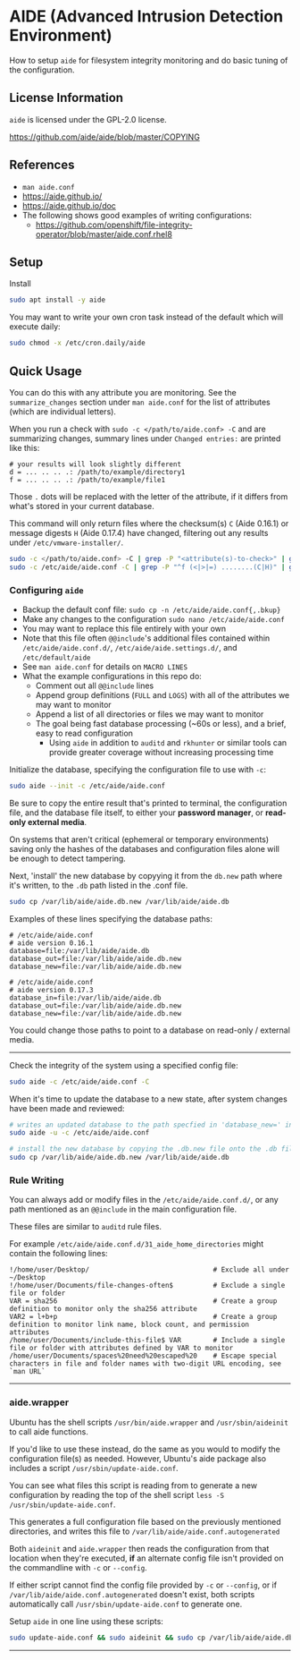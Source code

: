 # AIDE (Advanced Intrusion Detection Environment)

How to setup `aide` for filesystem integrity monitoring and do basic tuning of the configuration.

## License Information

`aide` is licensed under the GPL-2.0 license.

<https://github.com/aide/aide/blob/master/COPYING>

## References

- `man aide.conf`
- <https://aide.github.io/>
- <https://aide.github.io/doc>
- The following shows good examples of writing configurations:
	* <https://github.com/openshift/file-integrity-operator/blob/master/aide.conf.rhel8>

## Setup

Install
```bash
sudo apt install -y aide
```

You may want to write your own cron task instead of the default which will execute daily:
```bash
sudo chmod -x /etc/cron.daily/aide
```

## Quick Usage

You can do this with any attribute you are monitoring. See the `summarize_changes` section under `man aide.conf` for the list of attributes (which are individual letters).

When you run a check with `sudo -c </path/to/aide.conf> -C` and are summarizing changes, summary lines under `Changed entries:` are printed like this:

```
# your results will look slightly different
d = ... .. .. .: /path/to/example/directory1
f = ... .. .. .: /path/to/example/file1
```

Those `.` dots will be replaced with the letter of the attribute, if it differs from what's stored in your current database.

This command will only return files where the checksum(s) `C` (Aide 0.16.1) or message digests `H` (Aide 0.17.4) have changed, filtering out any results under `/etc/vmware-installer/`.
```bash
sudo -c </path/to/aide.conf> -C | grep -P "<attribute(s)-to-check>" | grep -Fv "<results-to-filter>"
sudo -c /etc/aide/aide.conf -C | grep -P "^f (<|>|=) ........(C|H)" | grep -Fv "/etc/vmware-installer/"
```

### Configuring `aide`

- Backup the default conf file: `sudo cp -n /etc/aide/aide.conf{,.bkup}`
- Make any changes to the configuration `sudo nano /etc/aide/aide.conf`
- You may want to replace this file entirely with your own
- Note that this file often `@@include`'s additional files contained within `/etc/aide/aide.conf.d/`, `/etc/aide/aide.settings.d/`, and `/etc/default/aide`
- See `man aide.conf` for details on `MACRO LINES`
- What the example configurations in this repo do:
	* Comment out all `@@include` lines
	* Append group definitions (`FULL` and `LOGS`) with all of the attributes we may want to monitor
	* Append a list of all directories or files we may want to monitor
	* The goal being fast database processing (~60s or less), and a brief, easy to read configuration
		- Using `aide` in addition to `auditd` and `rkhunter` or similar tools can provide greater coverage without increasing processing time


Initialize the database, specifying the configuration file to use with `-c`:
```bash
sudo aide --init -c /etc/aide/aide.conf
```

Be sure to copy the entire result that's printed to terminal, the configuration file, and the database file itself, to either your **password manager**, or **read-only external media**.

On systems that aren't critical (ephemeral or temporary environments) saving only the hashes of the databases and configuration files alone will be enough to detect tampering.

Next, 'install' the new database by copyying it from the `db.new` path where it's written, to the `.db` path listed in the .conf file.

```bash
sudo cp /var/lib/aide/aide.db.new /var/lib/aide/aide.db
```

Examples of these lines specifying the database paths:

```
# /etc/aide/aide.conf
# aide version 0.16.1
database=file:/var/lib/aide/aide.db
database_out=file:/var/lib/aide/aide.db.new
database_new=file:/var/lib/aide/aide.db.new
```

```
# /etc/aide/aide.conf
# aide version 0.17.3
database_in=file:/var/lib/aide/aide.db
database_out=file:/var/lib/aide/aide.db.new
database_new=file:/var/lib/aide/aide.db.new
```

You could change those paths to point to a database on read-only / external media.

---

Check the integrity of the system using a specified config file:
```bash
sudo aide -c /etc/aide/aide.conf -C
```

When it's time to update the database to a new state, after system changes have been made and reviewed:
```bash
# writes an updated database to the path specfied in 'database_new=' in your configuration file
sudo aide -u -c /etc/aide/aide.conf

# install the new database by copying the .db.new file onto the .db file
sudo cp /var/lib/aide/aide.db.new /var/lib/aide/aide.db
```

### Rule Writing

You can always add or modify files in the `/etc/aide/aide.conf.d/`, or any path mentioned as an `@@include` in the main configuration file.

These files are similar to `auditd` rule files.

For example `/etc/aide/aide.conf.d/31_aide_home_directories` might contain the following lines:

```
!/home/user/Desktop/                               # Exclude all under ~/Desktop
!/home/user/Documents/file-changes-often$          # Exclude a single file or folder
VAR = sha256                                       # Create a group definition to monitor only the sha256 attribute
VAR2 = l+b+p                                       # Create a group definition to monitor link name, block count, and permission attributes
/home/user/Documents/include-this-file$ VAR        # Include a single file or folder with attributes defined by VAR to monitor
/home/user/Documents/spaces%20need%20escaped%20    # Escape special characters in file and folder names with two-digit URL encoding, see `man URL`
```

---

### aide.wrapper

Ubuntu has the shell scripts `/usr/bin/aide.wrapper` and `/usr/sbin/aideinit` to call aide functions.

If you'd like to use these instead, do the same as you would to modify the configuration file(s) as needed. However, Ubuntu's aide package also includes a script `/usr/sbin/update-aide.conf`.

You can see what files this script is reading from to generate a new configuration by reading the top of the shell script `less -S /usr/sbin/update-aide.conf`.

This generates a full configuration file based on the previously mentioned directories, and writes this file to `/var/lib/aide/aide.conf.autogenerated`

Both `aideinit` and `aide.wrapper` then reads the configuration from that location when they're executed, **if** an alternate config file isn't provided on the commandline with `-c` or `--config`.

If either script cannot find the config file provided by `-c` or `--config`, or if `/var/lib/aide/aide.conf.autogenerated` doesn't exist, both scripts automatically call `/usr/sbin/update-aide.conf` to generate one.

Setup `aide` in one line using these scripts:
```bash
sudo update-aide.conf && sudo aideinit && sudo cp /var/lib/aide/aide.db.new /var/lib/aide/aide.db
```

---
